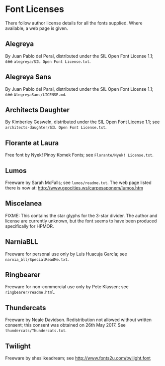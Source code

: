 # Font Licenses

There follow author license details for all the fonts supplied. Where available, a web page is given.

## Alegreya

By Juan Pablo del Peral, distributed under the SIL Open Font License 1.1; see `alegreya/SIL Open Font License.txt`.

## Alegreya Sans

By Juan Pablo del Paral, distributed under the SIL Open Font License 1.1; see `AlegreyaSans/LICENSE.md`.

## Architects Daughter

By Kimberley Gesweln, distributed under the SIL Open Font License 1.1; see `architects-daughter/SIL Open Font License.txt`.

## Florante at Laura

Free font by Nyek! Pinoy Komek Fonts; see `Florante/Nyek! License.txt`.

## Lumos

Freeware by Sarah McFalls; see `lumos/readme.txt`. The web page listed there is now at: http://www.geocities.ws/carpesaponem/lumos.htm

## Miscelanea

FIXME: This contains the star glyphs for the 3-star divider. The author and license are currently unknown, but the font seems to have been produced specifically for HPMOR.

## NarniaBLL

Freeware for personal use only by Luis Huacuja García; see `narnia_bll/SpecialReadMe.txt`.

## Ringbearer

Freeware for non-commercial use only by Pete Klassen; see `ringbearer/readme.html`. 

## Thundercats

Freeware by Neale Davidson. Redistribution not allowed without written consent; this consent was obtained on 26th May 2017. See `thundercats/Thundercats.txt`.

## Twilight

Freeware by sheslikeadream; see http://www.fonts2u.com/twilight.font
